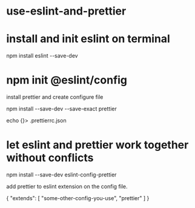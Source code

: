 # use-eslint-and-prettier

install and init eslint on terminal
========================================================

npm install eslint --save-dev

npm init @eslint/config
=========================================================================
install prettier and create configure file

npm install --save-dev --save-exact prettier

echo {}> .prettierrc.json


let eslint and prettier work together without conflicts
========================================================================
npm install --save-dev eslint-config-prettier

add prettier to eslint extension on the config file.

{
  "extends": [
    "some-other-config-you-use",
    "prettier"
  ]
}

